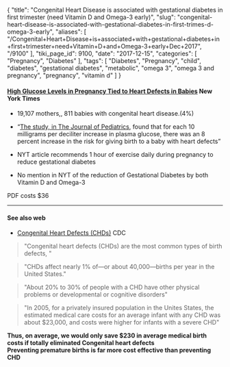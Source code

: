 {
    "title": "Congenital Heart Disease is associated with gestational diabetes in first trimester (need Vitamin D and Omega-3 early)",
    "slug": "congenital-heart-disease-is-associated-with-gestational-diabetes-in-first-trimes-d-omega-3-early",
    "aliases": [
        "/Congenital+Heart+Disease+is+associated+with+gestational+diabetes+in+first+trimester+need+Vitamin+D+and+Omega-3+early+Dec+2017",
        "/9100"
    ],
    "tiki_page_id": 9100,
    "date": "2017-12-15",
    "categories": [
        "Pregnancy",
        "Diabetes"
    ],
    "tags": [
        "Diabetes",
        "Pregnancy",
        "child",
        "diabetes",
        "gestational diabetes",
        "metabolic",
        "omega 3",
        "omega 3 and pregnancy",
        "pregnancy",
        "vitamin d"
    ]
}


#### [High Glucose Levels in Pregnancy Tied to Heart Defects in Babies](https://www.nytimes.com/2017/12/15/well/family/high-glucose-levels-in-pregnancy-tied-to-heart-defects-in-babies.html) New York Times

* 19,107 mothers,, 811 babies with congenital heart disease.(4%)

* “[The study, in The Journal of Pediatrics](http://www.jpeds.com/article/S0022-3476(17)31457-9/fulltext%20), found that for each 10 milligrams per deciliter increase in plasma glucose, there was an 8 percent increase in the risk for giving birth to a baby with heart defects”

* NYT article recommends 1 hour of exercise daily during pregnancy to reduce gestational diabetes

* No mention in NYT of the reduction of Gestational Diabetes by both Vitamin D and Omega-3

PDF costs $36

---

#### See also web

* [Congenital Heart Defects (CHDs)](https://www.cdc.gov/ncbddd/heartdefects/data.html) CDC

> "Congenital heart defects (CHDs) are the most common types of birth defects, "

> "CHDs affect nearly 1% of―or about 40,000―births per year in the United States."

> "About 20% to 30% of people with a CHD have other physical problems or developmental or cognitive disorders"

> "In 2005, for a privately insured population in the Unites States, the estimated medical care costs for an average infant with any CHD was about $23,000, and costs were higher for infants with a severe CHD"

 **Thus, on average, we would only save $230 in average medical birth costs if totally eliminated Congenital heart defects  
Preventing premature births is far more cost effective than preventing CHD**